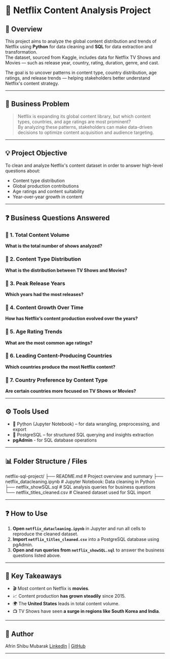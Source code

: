# 🎥 Netflix Content Analysis Project

## 📄 Overview
This project aims to analyze the global content distribution and trends of Netflix using **Python** for data cleaning and **SQL** for data extraction and transformation.  
The dataset, sourced from Kaggle, includes data for Netflix TV Shows and Movies — such as release year, country, rating, duration, genre, and cast.

The goal is to uncover patterns in content type, country distribution, age ratings, and release trends — helping stakeholders better understand Netflix's content strategy.

---

## 🔎 Business Problem
> Netflix is expanding its global content library, but which content types, countries, and age ratings are most prominent?  
> By analyzing these patterns, stakeholders can make data-driven decisions to optimize content acquisition and audience targeting.

---

## 💡 Project Objective
To clean and analyze Netflix's content dataset in order to answer high-level questions about:
- Content type distribution
- Global production contributions
- Age ratings and content suitability
- Year-over-year growth in content

---

## ❓ Business Questions Answered

### 📌 1. Total Content Volume  
**What is the total number of shows analyzed?**

### 📌 2. Content Type Distribution  
**What is the distribution between TV Shows and Movies?**

### 📌 3. Peak Release Years  
**Which years had the most releases?**

### 📌 4. Content Growth Over Time  
**How has Netflix’s content production evolved over the years?**

### 📌 5. Age Rating Trends  
**What are the most common age ratings?**

### 📌 6. Leading Content-Producing Countries  
**Which countries produce the most Netflix content?**

### 📌 7. Country Preference by Content Type  
**Are certain countries more focused on TV Shows or Movies?**

---

## ⚙️ Tools Used
- 🐍 Python (Jupyter Notebook) – for data wrangling, preprocessing, and export
- 🐘 PostgreSQL – for structured SQL querying and insights extraction
- **pgAdmin** - for SQL database operations


---

## 📊 Folder Structure / Files
netflix-sql-project/
├── README.md # Project overview and summary
├── netflix_datacleaning.ipynb # Jupyter Notebook: Data cleaning in Python
├── netflix_showSQL.sql # SQL analysis queries for business questions
└── netflix_titles_cleaned.csv # Cleaned dataset used for SQL import

---

## ❓ How to Use

1. **Open `netflix_datacleaning.ipynb`** in Jupyter and run all cells to reproduce the cleaned dataset.
2. **Import `netflix_titles_cleaned.csv`** into a PostgreSQL database using pgAdmin.
3. **Open and run queries from `netflix_showSQL.sql`** to answer the business questions listed above.

---

## 🚀 Key Takeaways
- 🎬 Most content on Netflix is **movies**.
- 📈 Content production **has grown steadily** since 2015.
- 🌍 The **United States** leads in total content volume.
- 📺 TV Shows have seen **a surge in regions like South Korea and India**.

---

## 🌟 Author
Afrin Shibu Mubarak 
[LinkedIn](linkedin.com/in/afrin-shibu-mubarak/) | [GitHub](github.com/afrinshibu) 

---

